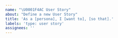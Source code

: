 ```yaml
---
name: "\U0001F4AC User Story"
about: "Define a new User Story"
title: 'As a [persona], I [want to], [so that].'
labels: 'type: user story'
assignees: ''
---
```

<!--

    Use this for refence purposes and remove when you're done!

    - "As a [persona]": Who are we building this for? We’re not just after a job title, we’re after the persona of the person. Max. Our team should have a shared understanding of who Max is. We’ve hopefully interviewed plenty of Max’s. We understand how that person works, how they think and what they feel. We have empathy for Max.
    - “Wants to”: Here we’re describing their intent — not the features they use. What is it they’re actually trying to achieve? This statement should be implementation free — if you’re describing any part of the UI and not what the user goal is you're missing the point.
    - “So that”: how does their immediate desire to do something this fit into their bigger picture? What’s the overall benefit they’re trying to achieve? What is the big problem that needs solving?

    From https://www.atlassian.com/agile/project-management/user-stories
-->
